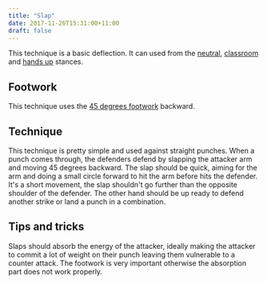 ```yaml
---
title: "Slap"
date: 2017-11-26T15:31:00+11:00
draft: false
---
```


This technique is a basic deflection. It can used from the [neutral](../../stances/neutral), [classroom](../../stances/classroom) and [hands up](../../stances/hands_up) stances.


## Footwork

This technique uses the [45 degrees footwork](../../footwork/45_degrees) backward.


## Technique

This technique is pretty simple and used against straight punches. When a punch comes through, the defenders defend by slapping the attacker arm and moving 45 degrees backward. The slap should be quick, aiming for the arm and doing a small circle forward to hit the arm before hits the defender. It's a short movement, the slap shouldn't go further than the opposite shoulder of the defender. The other hand should be up ready to defend another strike or land a punch in a combination.

## Tips and tricks

Slaps should absorb the energy of the attacker, ideally making the attacker to commit a lot of weight on their punch leaving them vulnerable to a counter attack. The footwork is very important otherwise the absorption part does not work properly.
